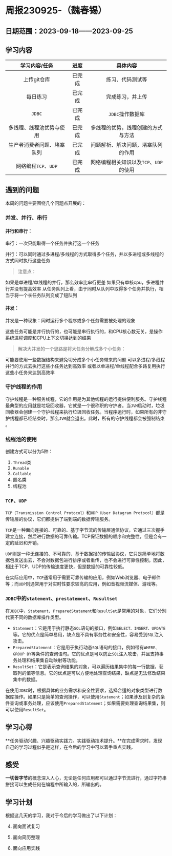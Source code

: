 # 周报230925-（魏春锡）

## 日期范围：2023-09-18——2023-09-25

## 学习内容

|       学习内容/任务        |  进度  |                具体内容                |
| :------------------------: | :----: | :------------------------------------: |
|        上传git仓库         | 已完成 |            练习、代码测试等            |
|          每日练习          | 已完成 |            完成练习，并上传            |
|           `JDBC`           | 已完成 |            `JDBC`操作数据库            |
|  多线程、线程池优势与使用  | 已完成 |   多线程的优势，线程创建的方式与方法   |
| 生产者消费者问题、堵塞队列 | 已完成 |   问题解析、解决问题，堵塞队列的作用   |
|    网络编程`TCP`、`UDP`    | 已完成 | 网络编程相关知识以及`TCP`、`UDP`的使用 |

## 遇到的问题

本周的问题主要围绕几个问题点开展的：

### 并发、并行、串行

#### 并行和串行：

串行：一次只能取得一个任务并执行这一个任务

并行：可以同时通过多进程/多线程的方式取得多个任务，并以多进程或多线程的方式同时执行这些任务

> 注意点：

如果是单进程/单线程的并行，那么效率比串行更差
如果只有单核cpu，多进程并行并没有提高效率
从任务队列上看，由于同时从队列中取得多个任务并执行，相当于将一个长任务队列变成了短队列

#### 并发：

并发是一种现象：同时运行多个程序或多个任务需要被处理的现象

这些任务可能是并行执行的，也可能是串行执行的，和CPU核心数无关，是操作系统进程调度和CPU上下文切换达到的结果

> 解决大并发的一个思路是将大任务分解成多个小任务：

可能要使用一些数据结构来避免切分成多个小任务带来的问题
可以多进程/多线程并行的方式去执行这些小任务达到高效率
或者以单进程/单线程配合多路复用执行这些小任务来达到高效率

### 守护线程的作用

守护线程是一种服务线程，它的作用是为其他线程的运行提供便利服务。守护线程最典型的应用就是垃圾回收器，它就是一个很称职的守护者。当`JVM`启动时，垃圾回收器会创建一个守护线程来执行垃圾回收任务。当程序运行时，如果所有的非守护线程都已经结束时，那么`JVM`就会退出。此时，所有的守护线程都会被强制结束 。

### 线程池的使用

创建方式可以分为5种：

1. `Thread`类
2. `Runable`
3. `Callable`
4. 匿名类
5. 线程池

### `TCP`、`UDP`

`TCP（Transmission Control Protocol）`和`UDP（User Datagram Protocol）`都是传输层的协议，它们都提供了端到端的数据传输服务。

`TCP`是一种面向连接的、可靠的、基于字节流的传输层通信协议，它通过三次握手建立连接，然后进行数据的可靠传输。TCP保证数据的顺序和完整性，但是会有一定的延迟和开销。

`UDP`则是一种无连接的、不可靠的、基于数据报的传输层协议，它只是简单地将数据包发送出去，不会对数据包进行排序或者重传，也不会进行可靠性控制。因此，相比于TCP，UDP的传输速度更快，但是数据的可靠性较低。

在实际应用中，`TCP`通常用于需要可靠传输的应用，例如Web浏览器、电子邮件等；而`UDP`则通常用于对实时性要求较高的应用，例如音视频流媒体、游戏等。

### `JDBC`中的`statement`、`prestatement`、`Rusultset`

在`JDBC`中，`Statement`、`PreparedStatement`和`ResultSet`是常用的对象，它们分别代表不同的数据库操作类型。

- `Statement`：它是用于执行静态`SQL`语句的接口，例如`SELECT、INSERT、UPDATE`等。它的优点是简单易用，缺点是不具有事务性和安全性，容易受到`SQL`注入攻击。
- `PreparedStatement`：它是用于执行动态`SQL`语句的接口，例如带有`WHERE、GROUP BY`等条件的查询语句。它的优点是可以防止`SQL`注入攻击，并且支持事务处理和结果集自动映射等功能。
- `ResultSet`：它是表示查询结果的对象，可以遍历结果集中的每一行数据，获取列的值等信息。它的优点是可以方便地处理查询结果，缺点是无法修改结果集中的数据。

在使用`JDBC`时，根据具体的业务需求和安全性要求，选择合适的对象类型进行数据库操作。如果只是简单的查询操作，可以使用`Statement`；如果涉及到复杂的条件查询或事务处理，应该使用`PreparedStatement`；如果需要处理查询结果集，则可以使用`ResultSet`。

## 学习心得

**任务驱动兴趣、兴趣驱动实践力。实践驱动技术提升。**在完成需求时，发现自己的学习过程似乎是这样，在今后的学习中可以着手重点实践。

## 感受

**一切皆字节**的概念深入人心，无论是任何应用都可以通过字节流进行，通过字符串拼接可以生成任何在编程中所输入的，所输出的。

## 学习计划

根据这几天的学习，我对于今后的学习做出了以下计划：

4. 面向面试复习

5. 面向简历整理

6. 面向应用实践

   

   

   
